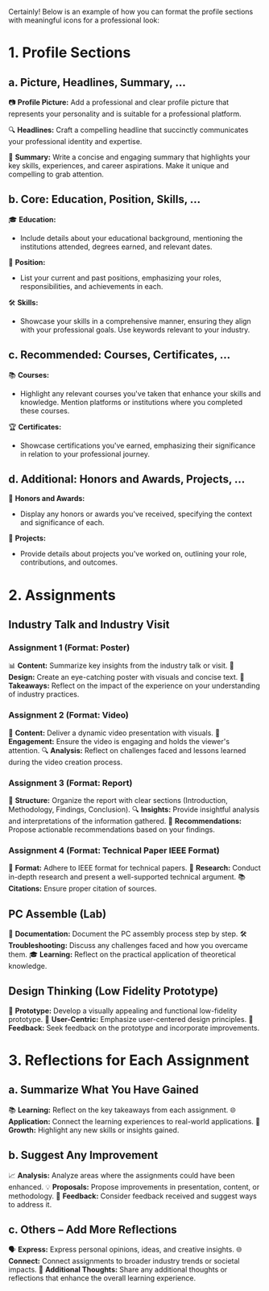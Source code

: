 Certainly! Below is an example of how you can format the profile sections with meaningful icons for a professional look:

# 1. Profile Sections

## a. Picture, Headlines, Summary, …

📷 **Profile Picture:** Add a professional and clear profile picture that represents your personality and is suitable for a professional platform.

🔍 **Headlines:** Craft a compelling headline that succinctly communicates your professional identity and expertise.

📝 **Summary:** Write a concise and engaging summary that highlights your key skills, experiences, and career aspirations. Make it unique and compelling to grab attention.

## b. Core: Education, Position, Skills, …

🎓 **Education:**
- Include details about your educational background, mentioning the institutions attended, degrees earned, and relevant dates.

👔 **Position:**
- List your current and past positions, emphasizing your roles, responsibilities, and achievements in each.

🛠️ **Skills:**
- Showcase your skills in a comprehensive manner, ensuring they align with your professional goals. Use keywords relevant to your industry.

## c. Recommended: Courses, Certificates, …

📚 **Courses:**
- Highlight any relevant courses you've taken that enhance your skills and knowledge. Mention platforms or institutions where you completed these courses.

🏆 **Certificates:**
- Showcase certifications you've earned, emphasizing their significance in relation to your professional journey.

## d. Additional: Honors and Awards, Projects, …

🏅 **Honors and Awards:**
- Display any honors or awards you've received, specifying the context and significance of each.

🚀 **Projects:**
- Provide details about projects you've worked on, outlining your role, contributions, and outcomes.

# 2. Assignments

## Industry Talk and Industry Visit

### Assignment 1 (Format: Poster)

📊 **Content:** Summarize key insights from the industry talk or visit.
🎨 **Design:** Create an eye-catching poster with visuals and concise text.
🚀 **Takeaways:** Reflect on the impact of the experience on your understanding of industry practices.

### Assignment 2 (Format: Video)

🎥 **Content:** Deliver a dynamic video presentation with visuals.
👀 **Engagement:** Ensure the video is engaging and holds the viewer's attention.
🔍 **Analysis:** Reflect on challenges faced and lessons learned during the video creation process.

### Assignment 3 (Format: Report)

📑 **Structure:** Organize the report with clear sections (Introduction, Methodology, Findings, Conclusion).
🔍 **Insights:** Provide insightful analysis and interpretations of the information gathered.
🚀 **Recommendations:** Propose actionable recommendations based on your findings.

### Assignment 4 (Format: Technical Paper IEEE Format)

📄 **Format:** Adhere to IEEE format for technical papers.
🔬 **Research:** Conduct in-depth research and present a well-supported technical argument.
📚 **Citations:** Ensure proper citation of sources.

## PC Assemble (Lab)

📝 **Documentation:** Document the PC assembly process step by step.
🛠️ **Troubleshooting:** Discuss any challenges faced and how you overcame them.
🎓 **Learning:** Reflect on the practical application of theoretical knowledge.

## Design Thinking (Low Fidelity Prototype)

🎨 **Prototype:** Develop a visually appealing and functional low-fidelity prototype.
👥 **User-Centric:** Emphasize user-centered design principles.
🔄 **Feedback:** Seek feedback on the prototype and incorporate improvements.

# 3. Reflections for Each Assignment

## a. Summarize What You Have Gained

📚 **Learning:** Reflect on the key takeaways from each assignment.
🌐 **Application:** Connect the learning experiences to real-world applications.
🌱 **Growth:** Highlight any new skills or insights gained.

## b. Suggest Any Improvement

📈 **Analysis:** Analyze areas where the assignments could have been enhanced.
💡 **Proposals:** Propose improvements in presentation, content, or methodology.
🔄 **Feedback:** Consider feedback received and suggest ways to address it.

## c. Others – Add More Reflections

🗣️ **Express:** Express personal opinions, ideas, and creative insights.
🌐 **Connect:** Connect assignments to broader industry trends or societal impacts.
💭 **Additional Thoughts:** Share any additional thoughts or reflections that enhance the overall learning experience.
